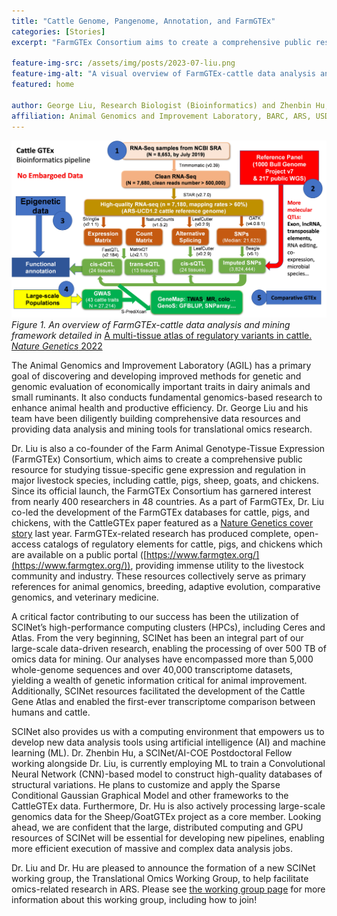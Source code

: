 ```yaml
---
title: "Cattle Genome, Pangenome, Annotation, and FarmGTEx"
categories: [Stories]
excerpt: "FarmGTEx Consortium aims to create a comprehensive public resource for studying tissue-specific gene expression and regulation in major livestock species, including cattle, pigs, sheep, goats, and chickens."

feature-img-src: /assets/img/posts/2023-07-liu.png
feature-img-alt: "A visual overview of FarmGTEx-cattle data analysis and mining framework."
featured: home

author: George Liu, Research Biologist (Bioinformatics) and Zhenbin Hu, Research Computational Biologist/ SCINet Postdoctoral Fellow
affiliation: Animal Genomics and Improvement Laboratory, BARC, ARS, USDA, Beltsville, MD
---
```


![Figure 1](/assets/img/posts/2023-07-liu.png) 
*Figure 1. An overview of FarmGTEx-cattle data analysis and mining framework detailed in* [A multi-tissue atlas of regulatory variants in cattle. *Nature Genetics* 2022](https://www.nature.com/ng/volumes/54/issues/9)

The Animal Genomics and Improvement Laboratory (AGIL) has a primary goal of discovering and developing improved methods for genetic and genomic evaluation of economically important traits in dairy animals and small ruminants. It also conducts fundamental genomics-based research to enhance animal health and productive efficiency. Dr. George Liu and his team have been diligently building comprehensive data resources and providing data analysis and mining tools for translational omics research.

Dr. Liu is also a co-founder of the Farm Animal Genotype-Tissue Expression (FarmGTEx) Consortium, which aims to create a comprehensive public resource for studying tissue-specific gene expression and regulation in major livestock species, including cattle, pigs, sheep, goats, and chickens. Since its official launch, the FarmGTEx Consortium has garnered interest from nearly 400 researchers in 48 countries. As a part of FarmGTEx, Dr. Liu co-led the development of the FarmGTEx databases for cattle, pigs, and chickens, with the CattleGTEx paper featured as a [Nature Genetics cover story](https://www.nature.com/ng/volumes/54/issues/9) last year. FarmGTEx-related research has produced complete, open-access catalogs of regulatory elements for cattle, pigs, and chickens which are available on a public portal ([https://www.farmgtex.org/](https://www.farmgtex.org/)), providing immense utility to the livestock community and industry. These resources collectively serve as primary references for animal genomics, breeding, adaptive evolution, comparative genomics, and veterinary medicine.

A critical factor contributing to our success has been the utilization of SCINet’s high-performance computing clusters (HPCs), including Ceres and Atlas. From the very beginning, SCINet has been an integral part of our large-scale data-driven research, enabling the processing of over 500 TB of omics data for mining. Our analyses have encompassed more than 5,000 whole-genome sequences and over 40,000 transcriptome datasets, yielding a wealth of genetic information critical for animal improvement. Additionally, SCINet resources facilitated the development of the Cattle Gene Atlas and enabled the first-ever transcriptome comparison between humans and cattle. 

SCINet also provides us with a computing environment that empowers us to develop new data analysis tools using artificial intelligence (AI) and machine learning (ML). Dr. Zhenbin Hu, a SCINet/AI-COE Postdoctoral Fellow working alongside Dr. Liu, is currently employing ML to train a Convolutional Neural Network (CNN)-based model to construct high-quality databases of structural variations. He plans to customize and apply the Sparse Conditional Gaussian Graphical Model and other frameworks to the CattleGTEx data. Furthermore, Dr. Hu is also actively processing large-scale genomics data for the Sheep/GoatGTEx project as a core member. Looking ahead, we are confident that the large, distributed computing and GPU resources of SCINet will be essential for developing new pipelines, enabling more efficient execution of massive and complex data analysis jobs.

Dr. Liu and Dr. Hu are pleased to announce the formation of a new SCINet working group, the Translational Omics Working Group, to help facilitate omics-related research in ARS. Please see [the working group page](/research/working-groups/omics) for more information about this working group, including how to join!
